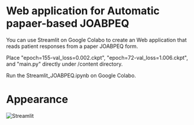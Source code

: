 # Web application for Automatic papaer-based JOABPEQ

You can use Streamlit on Google Colabo to create an Web application that reads patient responses from a paper JOABPEQ form.

Place "epoch=155-val_loss=0.002.ckpt", "epoch=72-val_loss=1.006.ckpt", and "main.py" directly under /content directory.

Run the Streamlit_JOABPEQ.ipynb on Google Colabo.

# Appearance

![Streamlit](https://github.com/kosukekita/JOABPEQ-AI/assets/88062323/dea4e5d6-eb0f-41e8-bc76-c8d74817ae00)
